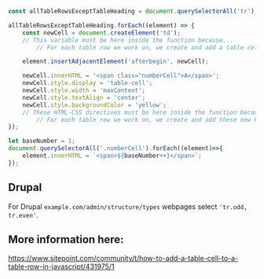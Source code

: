 ```js
const allTableRowsExceptTableHeading = document.querySelectorAll('tr');

allTableRowsExceptTableHeading.forEach((element) => {
    const newCell = document.createElement('td');
    // This variable must be here inside the function because...
        // For each table row we work on, we create and add a table cell...

    element.insertAdjacentElement('afterbegin', newCell);

    newCell.innerHTML = '<span class="numberCell">A</span>';
    newCell.style.display = 'table-cell';
    newCell.style.width = 'maxContent';
    newCell.style.textAlign = 'center';
    newCell.style.backgroundColor = 'yellow';
    // These HTML-CSS directives must be here inside the function because...
        // For each table row we work on, we create and add these new HTML-CSS directives...
});

let baseNumber = 1;
document.querySelectorAll('.numberCell').forEach((element)=>{
    element.innerHTML = `<span>${baseNumber++}</span>`;
});
```

## Drupal

For Drupal `example.com/admin/structure/types` webpages select `'tr.odd, tr.even'`.

## More information here:

https://www.sitepoint.com/community/t/how-to-add-a-table-cell-to-a-table-row-in-javascript/431975/1
